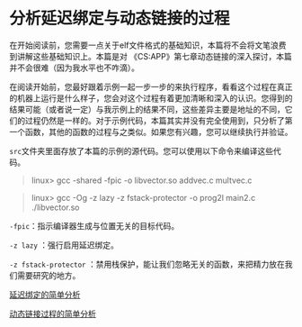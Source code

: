 # 分析延迟绑定与动态链接的过程

在开始阅读前，您需要一点关于elf文件格式的基础知识，本篇将不会将文笔浪费到讲解这些基础知识上。本篇是对 《CS:APP》第七章动态链接的深入探讨，本篇并不会很难（因为我水平也不咋滴）。

在阅读开始前，您最好跟着示例一起一步一步的来执行程序，看看这个过程在真正的机器上运行是什么样子，您会对这个过程有着更加清晰和深入的认识。您得到的结果可能（或者说一定）与我示例上的结果不同，这些差异主要是地址的不同，它们的过程仍然是一样的。对于示例代码，本篇其实并没有完全使用到，只分析了第一个函数，其他的函数的过程与之类似。如果您有兴趣，您可以继续执行并验证。

`src`文件夹里面存放了本篇的示例的源代码。您可以使用以下命令来编译这些代码。

> linux> gcc -shared -fpic -o libvector.so addvec.c multvec.c

> linux> gcc -Og -z lazy -z fstack-protector -o prog2l main2.c ./libvector.so

`-fpic`：指示编译器生成与位置无关的目标代码。

`-z lazy` ：强行启用延迟绑定。

`-z fstack-protector` ：禁用栈保护，能让我们忽略无关的函数，来把精力放在我们需要研究的地方。

[延迟绑定的简单分析](./doc/Lazy_Binding.md)

[动态链接过程的简单分析](./doc/_dl_fixup.md)
